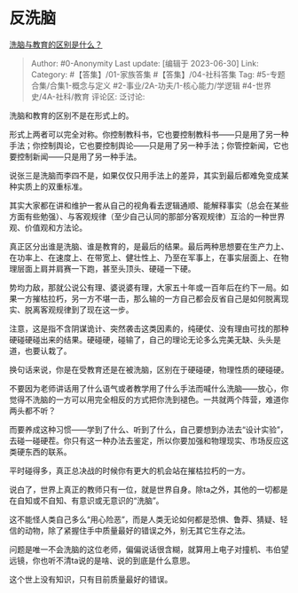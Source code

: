# 反洗脑
[洗脑与教育的区别是什么？](https://www.zhihu.com/question/588206721/answer/3096678542)

> Author: #0-Anonymity
> Last update: [编辑于 2023-06-30]
> Link:
> Category: #【答集】/01-家族答集 #【答集】/04-社科答集
> Tag: #5-专题合集/合集1-概念与定义 #2-事业/2A-功夫/1-核心能力/学逻辑 #4-世界史/4A-社科/教育
> 评论区:
> 泛讨论:

洗脑和教育的区别不是在形式上的。

形式上两者可以完全对称。你控制教科书，它也要控制教科书——只是用了另一种手法；你控制舆论，它也要控制舆论——只是用了另一种手法；你管控新闻，它也要控制新闻——只是用了另一种手法。

说张三是洗脑而李四不是，如果仅仅只用手法上的差异，其实到最后都难免变成某种实质上的双重标准。

其实大家都在讲和维护一套从自己的视角看去逻辑通顺、能解释事实（总会在某些方面有些勉强）、与客观规律（至少自己认同的那部分客观规律）互洽的一种世界观、价值观和方法论。

真正区分出谁是洗脑、谁是教育的，是最后的结果。最后两种思想要在生产力上、在功率上、在速度上、在带宽上、健壮性上、乃至在军事上，在事实层面上、在物理层面上肩并肩赛一下跑，甚至头顶头、硬碰一下硬。

势均力敌，那就公说公有理、婆说婆有理，大家五十年或一百年后在约下一局。如果一方摧枯拉朽，另一方不堪一击，那么输的一方自己都会反省自己是如何脱离现实、脱离客观规律到了现在这一步。

注意，这是指不含阴谋诡计、突然袭击这类因素的，纯硬仗、没有理由可找的那种硬碰硬碰出来的结果。硬碰硬，碰输了，自己的理论无论多么完美无缺、头头是道，也要认栽了。

换句话来说，你是在受教育还是在被洗脑，区别在于硬碰硬，物理性质的硬碰硬。

不要因为老师讲话用了什么语气或者教学用了什么手法而喊什么洗脑——放心，你觉得不洗脑的一方可以用完全相反的方式把你洗到褪色。一共就两个阵营，难道你两头都不听？

而要养成这种习惯——学到了什么、听到了什么，自己要想到办法去“设计实验”，去碰一碰硬茬。你只有这一种办法去鉴定，所以你要加强和物理现实、市场反应这类硬东西的联系。

平时碰得多，真正总决战的时候你有更大的机会站在摧枯拉朽的一方。

说白了，世界上真正的教师只有一位，就是世界自身。除ta之外，其他的一切都是在自知或不自知、有意识或无意识的“洗脑”。

这不能怪人类自己多么“用心险恶”，而是人类无论如何都是恐惧、鲁莽、猜疑、轻信的动物，除了紧握住手中质量最好的错误之外，别无其它生存之法。

问题是唯一不会洗脑的这位老师，偏偏说话很含糊，就算用上电子对撞机、韦伯望远镜，你也听不清ta说的是啥、说的到底是什么意思。

这个世上没有知识，只有目前质量最好的错误。
